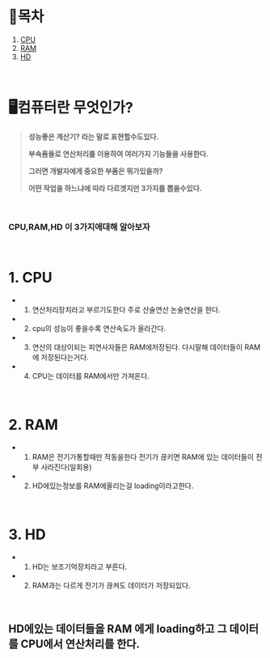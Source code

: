 # 🔖목차
 
1. [CPU](#1-CPU) <br/>
2. [RAM](#2-Ram) <br/>
3. [HD](#3-HD) <br/>

<br/>

# 🖥️컴퓨터란 무엇인가?

> **성능좋은 계산기? 라는 말로 표현할수도있다.**
>
> **부속품들로 연산처리를 이용하여 여러가지 기능들을 사용한다.**
>
> **그러면 개발자에게 중요한 부품은 뭐가있을까?** 
>
> **어떤 작업을 하느냐에 따라 다르겟지만 3가지를 뽑을수있다.**

<br/>

### CPU,RAM,HD 이 3가지에대해 알아보자

<br/>



# 1. CPU

- 1. 연산처리장치라고 부르기도한다 주로 산술연산 논술연산을 한다.

- 2. cpu의 성능이 좋을수록 연산속도가 올라간다.

- 3. 연산의 대상이되는 피연사자들은 RAM에저장된다. 다시말해 데이터들이 RAM에 저장된다는거다.

- 4. CPU는 데이터를 RAM에서만 가져온다.

<br/>

# 2. RAM

- 1. RAM은 전기가통할때만 작동을한다 전기가 끊키면 RAM에 있는 데이터들이 전부 사라진다(일회용)
- 2. HD에있는정보를 RAM에올리는걸 loading이라고한다.

<br/>

# 3. HD
- 1. HD는 보조기억장치라고 부른다.
- 2. RAM과는 다르게 전기가 끊켜도 데이터가 저장되있다.

<br/>

## HD에있는 데이터들을 RAM 에게 loading하고 그 데이터를 CPU에서 연산처리를 한다.


	
